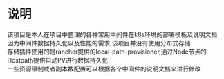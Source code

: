 # 说明
该项目是本人在项目中整理的各种常用中间件在k8s环境的部署模板及说明文档<br>
因为中间件数据持久化以及性能的需求,该项目并没有使用分布式存储<br>
存储插件使用的是rancher提供的local-path-provisioner,通过Node节点的Hostpath提供自动PV进行数据持久化<br>
一些资源限制或者副本数配置可以根据各个中间件的说明文档来进行修改
